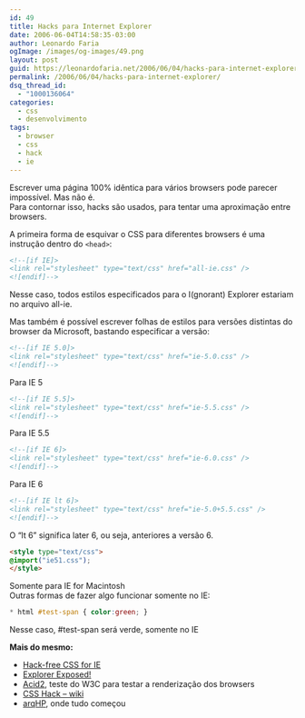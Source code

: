 ```yaml
---
id: 49
title: Hacks para Internet Explorer
date: 2006-06-04T14:58:35-03:00
author: Leonardo Faria
ogImage: /images/og-images/49.png
layout: post
guid: https://leonardofaria.net/2006/06/04/hacks-para-internet-explorer/
permalink: /2006/06/04/hacks-para-internet-explorer/
dsq_thread_id:
  - "1000136064"
categories:
  - css
  - desenvolvimento
tags:
  - browser
  - css
  - hack
  - ie
---
```

Escrever uma página 100% idêntica para vários browsers pode parecer impossível. Mas não é.  
Para contornar isso, hacks são usados, para tentar uma aproximação entre browsers.  
<!--more-->


A primeira forma de esquivar o CSS para diferentes browsers é uma instrução dentro do `<head>`:  

```html
<!--[if IE]>
<link rel="stylesheet" type="text/css" href="all-ie.css" />
<![endif]-->
```
Nesse caso, todos estilos especificados para o I(gnorant) Explorer estariam no arquivo all-ie.

Mas também é possível escrever folhas de estilos para versões distintas do browser da Microsoft, bastando especificar a versão:  

```html
<!--[if IE 5.0]>
<link rel="stylesheet" type="text/css" href="ie-5.0.css" />
<![endif]-->
```

Para IE 5  

```html
<!--[if IE 5.5]>
<link rel="stylesheet" type="text/css" href="ie-5.5.css" />
<![endif]-->
```

Para IE 5.5  

```html
<!--[if IE 6]>
<link rel="stylesheet" type="text/css" href="ie-6.0.css" />
<![endif]-->
```

Para IE 6  

```html
<!--[if IE lt 6]>
<link rel="stylesheet" type="text/css" href="ie-5.0+5.5.css" />
<![endif]-->
```

O &#8220;lt 6&#8221; significa later 6, ou seja, anteriores a versão 6.  

```html
<style type="text/css">
@import("ie51.css");
</style>
```

Somente para IE for Macintosh  
Outras formas de fazer algo funcionar somente no IE:  

```css
* html #test-span { color:green; }
```

Nesse caso, #test-span será verde, somente no IE

**Mais do mesmo:**  

- [Hack-free CSS for IE](http://virtuelvis.com/archives/2004/02/css-ie-only)  
- [Explorer Exposed!](http://www.positioniseverything.net/explorer.html)  
- [Acid2](http://en.wikipedia.org/wiki/Acid2), teste do W3C para testar a renderização dos browsers  
- [CSS Hack – wiki](http://css-discuss.incutio.com/?page=CssHack)  
- [arqHP](http://groups.google.com/group/arqhp/browse_thread/thread/b5e08d9554b07d7f/d2c326fa390380f1?q=deposit%C3%B3rio+hacks&rnum=1#d2c326fa390380f1), onde tudo começou
